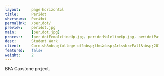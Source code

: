 ```yaml
---
layout:     page-horizontal
title:      Peridot
shortname:  Peridot
permalink:  /peridot/
preview:    peridot.jpg
main:       [peridot.jpg]
process:    [peridotFemaleLineUp.jpg, peridotMalelineUp.jpg, peridotPatterns.jpg]
desc:       Student Work
client:     Cornish&nbsp;College of&nbsp;the&nbsp;Arts<br>Fall&nbsp;2015
featured:   false
weight:     2
---
```


BFA Capstone project.
